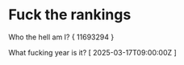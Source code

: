 # Fuck the rankings

Who the hell am I?
{ 11693294 }

What fucking year is it?
[ 2025-03-17T09:00:00Z ]

